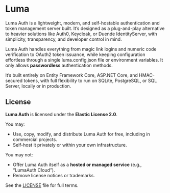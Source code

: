 # Luma

Luma Auth is a lightweight, modern, and self-hostable authentication and token management server built.
It’s designed as a plug-and-play alternative to heavier solutions like Auth0, Keycloak, or Duende IdentityServer, with simplicity, transparency, and developer control in mind.

Luma Auth handles everything from magic link logins and numeric code verification to OAuth2 token issuance, while keeping configuration effortless through a single luma.config.json file or environment variables. It only allows **passwordless** authentication methods.

It’s built entirely on Entity Framework Core, ASP.NET Core, and HMAC-secured tokens, with full flexibility to run on SQLite, PostgreSQL, or SQL Server, locally or in production.

## License

**Luma Auth** is licensed under the **Elastic License 2.0**.

You may:

-   Use, copy, modify, and distribute Luma Auth for free, including in commercial projects.
-   Self-host it privately or within your own infrastructure.

You may not:

-   Offer Luma Auth itself as a **hosted or managed service** (e.g., “LumaAuth Cloud”).
-   Remove license notices or trademarks.

See the [LICENSE](./LICENSE) file for full terms.
